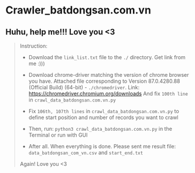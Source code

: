 # Crawler_batdongsan.com.vn

Huhu, help me!!! Love you &lt;3
--------------------------------

>Instruction:
> - Download the `link_list.txt` file to the `./` directory. Get link
> from me :)))
> 
> - Download chrome-driver matching the version of chrome browser you have.
> Attached file corresponding to Version 87.0.4280.88 (Official Build) (64-bit) - `./chromedriver`.
> Link: https://chromedriver.chromium.org/downloads
> And fix `100th line` in `crawl_data_batdongsan.com.vn.py`
> 
> 
> - Fix `106th, 107th lines` in `crawl_data_batdongsan.com.vn.py` to define start position and number of records you want to crawl
> 
> - Then, run: `python3 crawl_data_batdongsan.com.vn.py` in the Terminal
> or run with GUI
> 
> - After all. When everything is done. Please sent me result file: `data_batdongsan_com_vn.csv` and `start_end.txt`
> 
> Again! Love you <3 
